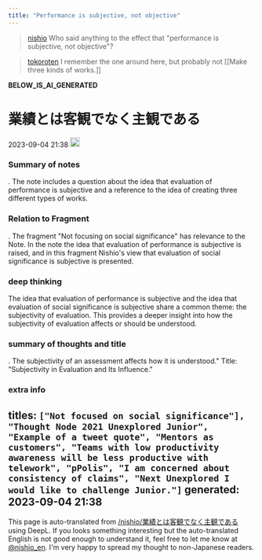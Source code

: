 ```yaml
---
title: "Performance is subjective, not objective"
---
```


> [nishio](https://twitter.com/nishio/status/1697848367039255007/quick_promote_web/intro) Who said anything to the effect that "performance is subjective, not objective"?

> [tokoroten](https://twitter.com/tokoroten/status/1698373350056468579) I remember the one around here, but probably not [[Make three kinds of works.]]

__BELOW_IS_AI_GENERATED__
# 業績とは客観でなく主観である
 2023-09-04 21:38 <img src='https://scrapbox.io/api/pages/nishio-en/omni/icon' alt='omni.icon' height="19.5"/>
### Summary of notes
.
The note includes a question about the idea that evaluation of performance is subjective and a reference to the idea of creating three different types of works.

### Relation to Fragment
.
The fragment "Not focusing on social significance" has relevance to the Note. In the note the idea that evaluation of performance is subjective is raised, and in this fragment Nishio's view that evaluation of social significance is subjective is presented.

### deep thinking
The idea that evaluation of performance is subjective and the idea that evaluation of social significance is subjective share a common theme: the subjectivity of evaluation. This provides a deeper insight into how the subjectivity of evaluation affects or should be understood.

### summary of thoughts and title
.
The subjectivity of an assessment affects how it is understood."
Title: "Subjectivity in Evaluation and Its Influence."

### extra info
titles: `["Not focused on social significance"], "Thought Node 2021 Unexplored Junior", "Example of a tweet quote", "Mentors as customers", "Teams with low productivity awareness will be less productive with telework", "pPolis", "I am concerned about consistency of claims", "Next Unexplored I would like to challenge Junior."]`
generated: 2023-09-04 21:38
---
This page is auto-translated from [/nishio/業績とは客観でなく主観である](https://scrapbox.io/nishio/業績とは客観でなく主観である) using DeepL. If you looks something interesting but the auto-translated English is not good enough to understand it, feel free to let me know at [@nishio_en](https://twitter.com/nishio_en). I'm very happy to spread my thought to non-Japanese readers.